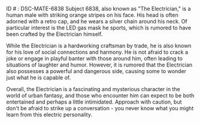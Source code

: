 ID # : DSC-MATE-6838
Subject 6838, also known as "The Electrician," is a human male with striking orange stripes on his face. His head is often adorned with a retro cap, and he wears a silver chain around his neck. Of particular interest is the LED gas mask he sports, which is rumored to have been crafted by the Electrician himself.

While the Electrician is a hardworking craftsman by trade, he is also known for his love of social connections and harmony. He is not afraid to crack a joke or engage in playful banter with those around him, often leading to situations of laughter and humor. However, it is rumored that the Electrician also possesses a powerful and dangerous side, causing some to wonder just what he is capable of.

Overall, the Electrician is a fascinating and mysterious character in the world of urban fantasy, and those who encounter him can expect to be both entertained and perhaps a little intimidated. Approach with caution, but don't be afraid to strike up a conversation - you never know what you might learn from this electric personality.